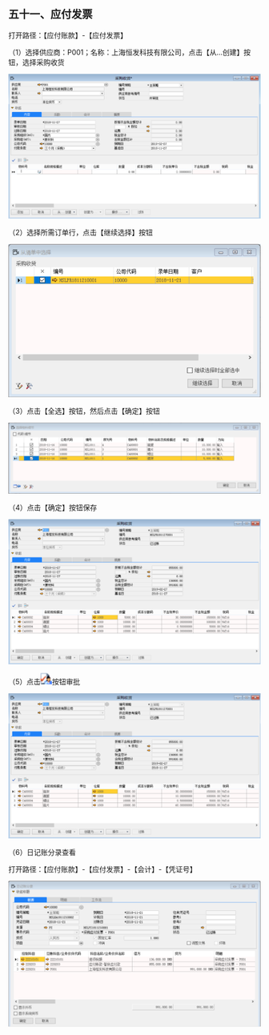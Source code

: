## 五十一、应付发票

打开路径：【应付账款】-【应付发票】

（1）选择供应商：P001；名称：上海恒发科技有限公司，点击【从...创建】按钮，选择采购收货

![img](bap_quickstart_images/51.1.png)

（2）选择所需订单行，点击【继续选择】按钮

![1542785397(1)](bap_quickstart_images/51.2.png)

（3）点击【全选】按钮，然后点击【确定】按钮

![1542336096(1)](bap_quickstart_images/51.3.png)

（4）点击【确定】按钮保存

![img](bap_quickstart_images/51.4.png)

（5）点击![img](bap_quickstart_images/51.5.png)按钮审批

![img](bap_quickstart_images/51.6.png)

（6）日记账分录查看

  打开路径：【应付账款】-【应付发票】-【会计】-【凭证号】

![1542869833(1)](bap_quickstart_images/51.7.png)